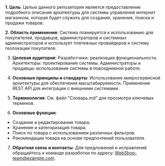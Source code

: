 **1. Цель**:
Целью данного репозитория является предоставление подробного описания архитектуры для системы управления интернет магазином, которая будет служить для создания, хранения, поиска и продажи товаров.

**2. Область применения**: 
Система планируется к использованию для покупателей, продавцов, администраторов и системных администраторов и использует платежных провайдеров и систему геолокации покупателя.

3. **Целевая аудитория**:
Разработчики: реализация функциональности.
Архитекторы: проектирование системы.
Администраторы и продавцы: использование системы в повседневной работе.

4. **Основные принципы и стандарты**:
Использование микросервисной архитектуры для обеспечения масштабируемости.
Применение REST API для интеграции с внешними системами.

5. **Терминология**:
См. файл "Словарь.md" для просмотра ключевых терминов.

6. **Основные функции**:
- Создание и редактирование товара.
- Хранение и категоризация товара.
- Поиск по товара с использованием различных фильтров.
- Рекомендации товара на основе предпочтений пользователя.

7. **Обратная связь и контакты**:
Для предложений и исправлений обращайтесь к команде разработки по адресу: WebShop-team@example.com.
